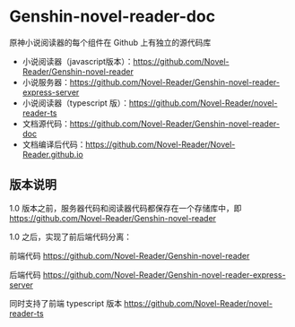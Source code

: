 # Genshin-novel-reader-doc

原神小说阅读器的每个组件在 Github 上有独立的源代码库

- 小说阅读器（javascript版本）：https://github.com/Novel-Reader/Genshin-novel-reader
- 小说服务器：https://github.com/Novel-Reader/Genshin-novel-reader-express-server
- 小说阅读器（typescript 版）：https://github.com/Novel-Reader/novel-reader-ts
- 文档源代码：https://github.com/Novel-Reader/Genshin-novel-reader-doc
- 文档编译后代码：https://github.com/Novel-Reader/Novel-Reader.github.io

## 版本说明

1.0 版本之前，服务器代码和阅读器代码都保存在一个存储库中，即 https://github.com/Novel-Reader/Genshin-novel-reader

1.0 之后，实现了前后端代码分离：

前端代码 https://github.com/Novel-Reader/Genshin-novel-reader

后端代码 https://github.com/Novel-Reader/Genshin-novel-reader-express-server

同时支持了前端 typescript 版本 https://github.com/Novel-Reader/novel-reader-ts
